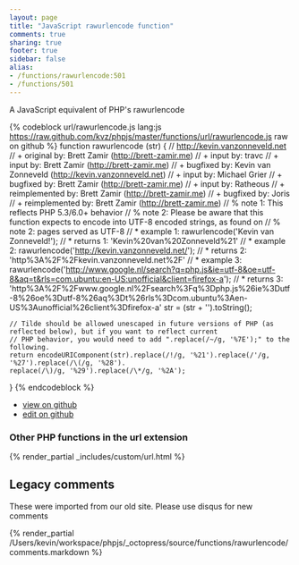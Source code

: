 ```yaml
---
layout: page
title: "JavaScript rawurlencode function"
comments: true
sharing: true
footer: true
sidebar: false
alias:
- /functions/rawurlencode:501
- /functions/501
---
```

<!-- Generated by Rakefile:build -->
A JavaScript equivalent of PHP's rawurlencode

{% codeblock url/rawurlencode.js lang:js https://raw.github.com/kvz/phpjs/master/functions/url/rawurlencode.js raw on github %}
function rawurlencode (str) {
    // http://kevin.vanzonneveld.net
    // +   original by: Brett Zamir (http://brett-zamir.me)
    // +      input by: travc
    // +      input by: Brett Zamir (http://brett-zamir.me)
    // +   bugfixed by: Kevin van Zonneveld (http://kevin.vanzonneveld.net)
    // +      input by: Michael Grier
    // +   bugfixed by: Brett Zamir (http://brett-zamir.me)
    // +      input by: Ratheous
    // +      reimplemented by: Brett Zamir (http://brett-zamir.me)
    // +   bugfixed by: Joris
    // +      reimplemented by: Brett Zamir (http://brett-zamir.me)
    // %          note 1: This reflects PHP 5.3/6.0+ behavior
    // %        note 2: Please be aware that this function expects to encode into UTF-8 encoded strings, as found on
    // %        note 2: pages served as UTF-8
    // *     example 1: rawurlencode('Kevin van Zonneveld!');
    // *     returns 1: 'Kevin%20van%20Zonneveld%21'
    // *     example 2: rawurlencode('http://kevin.vanzonneveld.net/');
    // *     returns 2: 'http%3A%2F%2Fkevin.vanzonneveld.net%2F'
    // *     example 3: rawurlencode('http://www.google.nl/search?q=php.js&ie=utf-8&oe=utf-8&aq=t&rls=com.ubuntu:en-US:unofficial&client=firefox-a');
    // *     returns 3: 'http%3A%2F%2Fwww.google.nl%2Fsearch%3Fq%3Dphp.js%26ie%3Dutf-8%26oe%3Dutf-8%26aq%3Dt%26rls%3Dcom.ubuntu%3Aen-US%3Aunofficial%26client%3Dfirefox-a'
    str = (str + '').toString();

    // Tilde should be allowed unescaped in future versions of PHP (as reflected below), but if you want to reflect current
    // PHP behavior, you would need to add ".replace(/~/g, '%7E');" to the following.
    return encodeURIComponent(str).replace(/!/g, '%21').replace(/'/g, '%27').replace(/\(/g, '%28').
    replace(/\)/g, '%29').replace(/\*/g, '%2A');
}
{% endcodeblock %}

 - [view on github](https://github.com/kvz/phpjs/blob/master/functions/url/rawurlencode.js)
 - [edit on github](https://github.com/kvz/phpjs/edit/master/functions/url/rawurlencode.js)

### Other PHP functions in the url extension
{% render_partial _includes/custom/url.html %}
## Legacy comments
These were imported from our old site. Please use disqus for new comments
<div style="overflow-y: scroll; height: 500px;">
{% render_partial /Users/kevin/workspace/phpjs/_octopress/source/functions/rawurlencode/comments.markdown %}
</div>
